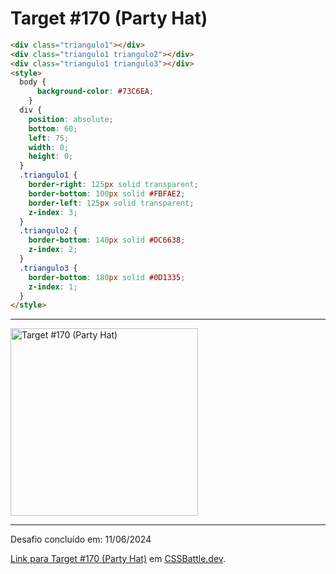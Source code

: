 # Target #170 (Party Hat)

```HTML
<div class="triangulo1"></div>
<div class="triangulo1 triangulo2"></div>
<div class="triangulo1 triangulo3"></div>
<style>
  body {
      background-color: #73C6EA;
    }
  div {
    position: absolute;
    bottom: 60;
    left: 75;
    width: 0;
    height: 0;
  }
  .triangulo1 {
    border-right: 125px solid transparent;
    border-bottom: 100px solid #FBFAE2;
    border-left: 125px solid transparent;
    z-index: 3;
  }
  .triangulo2 {
    border-bottom: 140px solid #DC6638;
    z-index: 2;
  }
  .triangulo3 {
    border-bottom: 180px solid #0D1335;
    z-index: 1;
  }
</style>
```

---
<img src="https://cssbattle.dev/targets/170.png" title="Target #170 (Party Hat)" width="300px">

---

Desafio concluído em: 11/06/2024

[Link para Target #170 (Party Hat)](https://cssbattle.dev/play/170) em [CSSBattle.dev](https://cssbattle.dev/).